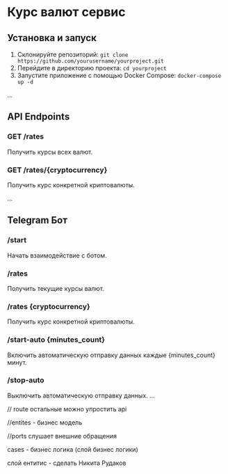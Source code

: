 # Курс валют сервис

## Установка и запуск

1. Склонируйте репозиторий: `git clone https://github.com/yourusername/yourproject.git  `
2. Перейдите в директорию проекта: `cd yourproject`
3. Запустите приложение с помощью Docker Compose: `docker-compose up -d`

...

## API Endpoints

### GET /rates

Получить курсы всех валют.

### GET /rates/{cryptocurrency}

Получить курс конкретной криптовалюты.

...

## Telegram Бот

### /start

Начать взаимодействие с ботом.

### /rates

Получить текущие курсы валют.

### /rates {cryptocurrency}

Получить курс конкретной криптовалюты.

### /start-auto {minutes_count}

Включить автоматическую отправку данных каждые {minutes_count} минут.

### /stop-auto

Выключить автоматическую отправку данных.
...

// route остальные можно упростить  api

//entites - бизнес модель

//ports слушает внешние обращения

cases - бизнес логика (слой бизнес логики)

слой ентитис - сделать Никита Рудаков